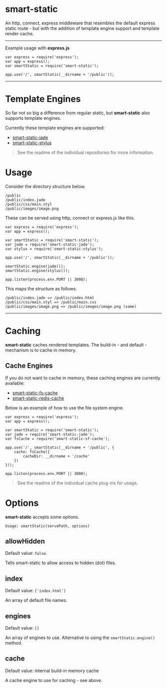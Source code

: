 smart-static
==========

An http, connect, express middleware that resembles the default express static route - but with the addition of template engine support and template render cache.

----

Example usage with **express.js**
    
    var express = require('express');
    var app = express();
    var smartStatic = require('smart-static');
    
    app.use('/', smartStatic(__dirname + '/public'));

----

# Template Engines

So far not so big a difference from regular static, but **smart-static** also supports template engines.

Currently these template engines are supported:

- [smart-static-jade](http://github.com/trenskow/smart-static-jade.js)
- [smart-static-stylus](http://github.com/trenskow/smart-static-stylus.js)

> See the readme of the individual repositories for more information.


# Usage

Consider the directory structure below.

    /public
    /public/index.jade
    /public/css/main.styl
    /public/images/image.png

These can be served using http, connect or express.js like this.

    var express = require('express');
    var app = express();
    
    var smartStatic = require('smart-static');
    var jade = require('smart-static-jade');
    var stylus = require('smart-static-stylus');
    
    app.use('/', smartStatic(__dirname + '/public'));
    
    smartStatic.engine(jade());
    smartStatic.engine(stylus());
    
    app.listen(process.env.PORT || 3000);

This maps the structure as follows.

    /public/index.jade => /public/index.html
    /public/css/main.styl => /public/main.css
    /public/images/image.png => /public/images/image.png (same)

----

# Caching

**smart-static** caches rendered templates. The build-in - and default - mechanism is to cache in memory.

## Cache Engines

If you do not want to cache in memory, these caching engines are currently available:

- [smart-static-fs-cache](http://github.com/trenskow/smart-static-fs-cache.js)
- [smart-static-redis-cache](http://github.com/trenskow/smart-static-redis-cache.js)

Below is an example of how to use the file system engine.

    var express = require('express');
    var app = express();
    
    var smartStatic = require('smart-static');
    var jade = require('smart-static-jade');
    var fsCache = require('smart-static-sf-cache');
    
    app.use('/', smartStatic(__dirname + '/public', {
        cache: fsCache({
            cacheDir: __dirname + '/cache'
        })
    }));
    
    app.listen(process.env.PORT || 3000);

> See the readme of the individual cache plug-ins for usage.

# Options

**smart-static** accepts some options.

`Usage: smartStatic(servePath, options)`

## allowHidden
Default value: `false`.

Tells smart-static to allow access to hidden (dot) files.

## index
Default value: `['index.html']`

An array of default file names.

## engines
Default value: `[]`

An array of engines to use. Alternative to using the `smartStatic.engine()` method.

## cache
Default value: internal build-in memory cache

A cache engine to use for caching - see above.